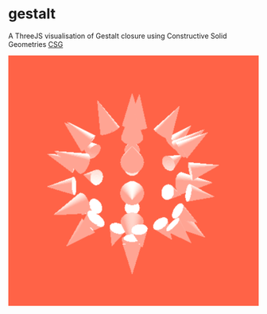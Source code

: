 # gestalt

A ThreeJS visualisation of Gestalt closure using Constructive Solid Geometries [CSG](https://github.com/James-Oldfield/three-js-csg)

![gestalt](./gestalt.png)
